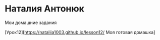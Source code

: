 

# Наталия Антонюк
Мои домашние задания

[Урок12][https://nataliia1003.github.io/lesson12/ Моя готовая домашка]
